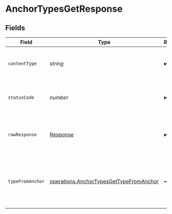 # AnchorTypesGetResponse


## Fields

| Field                                                                                                     | Type                                                                                                      | Required                                                                                                  | Description                                                                                               |
| --------------------------------------------------------------------------------------------------------- | --------------------------------------------------------------------------------------------------------- | --------------------------------------------------------------------------------------------------------- | --------------------------------------------------------------------------------------------------------- |
| `contentType`                                                                                             | *string*                                                                                                  | :heavy_check_mark:                                                                                        | HTTP response content type for this operation                                                             |
| `statusCode`                                                                                              | *number*                                                                                                  | :heavy_check_mark:                                                                                        | HTTP response status code for this operation                                                              |
| `rawResponse`                                                                                             | [Response](https://developer.mozilla.org/en-US/docs/Web/API/Response)                                     | :heavy_check_mark:                                                                                        | Raw HTTP response; suitable for custom response parsing                                                   |
| `typeFromAnchor`                                                                                          | [operations.AnchorTypesGetTypeFromAnchor](../../../sdk/models/operations/anchortypesgettypefromanchor.md) | :heavy_minus_sign:                                                                                        | A successful response that contains the simpleObject sent in the request body                             |
